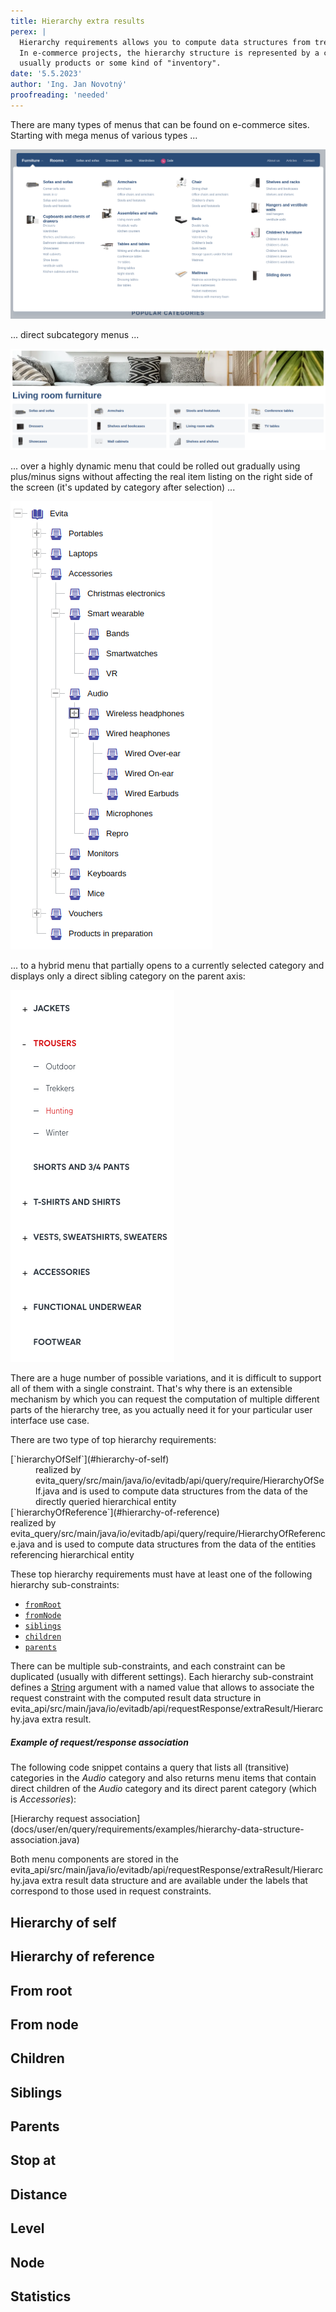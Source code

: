 ```yaml
---
title: Hierarchy extra results
perex: |
  Hierarchy requirements allows you to compute data structures from tree oriented data relevant for menu rendering.
  In e-commerce projects, the hierarchy structure is represented by a category tree and the items that refer to it are
  usually products or some kind of "inventory".
date: '5.5.2023'
author: 'Ing. Jan Novotný'
proofreading: 'needed'
---
```


There are many types of menus that can be found on e-commerce sites. Starting with mega menus of various types ...

![Mega-menu example](assets/mega-menu.png "Mega-menu example")

... direct subcategory menus ...

![Direct subcategories menu](assets/category-listing.png "Direct subcategories menu")

... over a highly dynamic menu that could be rolled out gradually using plus/minus signs without affecting the real item
listing on the right side of the screen (it's updated by category after selection) ...

![Highly dynamic tree example](assets/dynamic-tree.png "Highly dynamic tree example")

... to a hybrid menu that partially opens to a currently selected category and displays only a direct sibling category 
on the parent axis:

![Hybrid menu example](assets/hybrid-menu.png "Hybrid menu example")

There are a huge number of possible variations, and it is difficult to support all of them with a single constraint.
That's why there is an extensible mechanism by which you can request the computation of multiple different parts of the 
hierarchy tree, as you actually need it for your particular user interface use case.

There are two type of top hierarchy requirements:

<dl>
    <dt>[`hierarchyOfSelf`](#hierarchy-of-self)</dt>
    <dd>
        realized by <SourceClass>evita_query/src/main/java/io/evitadb/api/query/require/HierarchyOfSelf.java</SourceClass>
        and is used to compute data structures from the data of the directly queried hierarchical entity
    </dd>
    <dt>[`hierarchyOfReference`](#hierarchy-of-reference)</dt>
    <dt>
        realized by <SourceClass>evita_query/src/main/java/io/evitadb/api/query/require/HierarchyOfReference.java</SourceClass>
        and is used to compute data structures from the data of the entities referencing hierarchical entity
    </dt>
</dl>

These top hierarchy requirements must have at least one of the following hierarchy sub-constraints:

- [`fromRoot`](#from-root)
- [`fromNode`](#from-node)
- [`siblings`](#siblings)
- [`children`](#children)
- [`parents`](#parents)

There can be multiple sub-constraints, and each constraint can be duplicated (usually with different settings).
Each hierarchy sub-constraint defines a [String](https://docs.oracle.com/en/java/javase/17/docs/api/java.base/java/lang/String.html) 
argument with a named value that allows to associate the request constraint with the computed result data structure
in <SourceClass>evita_api/src/main/java/io/evitadb/api/requestResponse/extraResult/Hierarchy.java</SourceClass>
extra result.

<Note type="info">

<NoteTitle toggles="true">

##### Example of request/response association
</NoteTitle>

The following code snippet contains a query that lists all (transitive) categories in the *Audio* category and also 
returns menu items that contain direct children of the *Audio* category and its direct parent category (which is 
*Accessories*):

<SourceCodeTabs>
[Hierarchy request association](docs/user/en/query/requirements/examples/hierarchy-data-structure-association.java)
</SourceCodeTabs>

Both menu components are stored in the <SourceClass>evita_api/src/main/java/io/evitadb/api/requestResponse/extraResult/Hierarchy.java</SourceClass>
extra result data structure and are available under the labels that correspond to those used in request constraints.
</Note>

## Hierarchy of self
## Hierarchy of reference

## From root
## From node
## Children
## Siblings
## Parents
## Stop at
## Distance
## Level
## Node
## Statistics